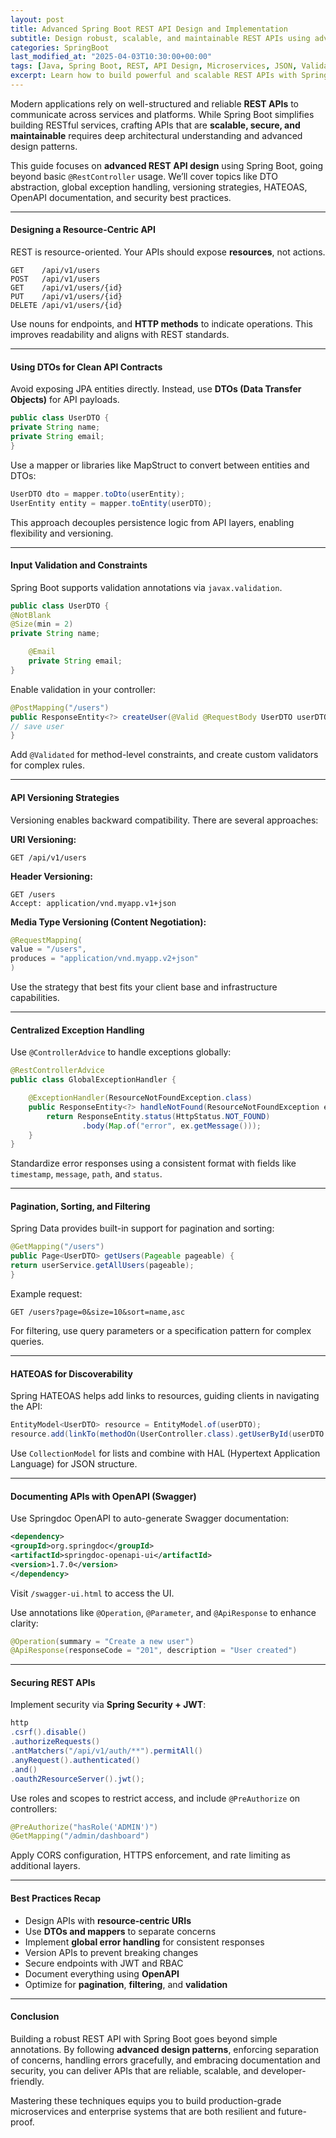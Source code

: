 ```yaml
---
layout: post
title: Advanced Spring Boot REST API Design and Implementation
subtitle: Design robust, scalable, and maintainable REST APIs using advanced features of Spring Boot
categories: SpringBoot
last_modified_at: "2025-04-03T10:30:00+00:00"
tags: [Java, Spring Boot, REST, API Design, Microservices, JSON, Validation]
excerpt: Learn how to build powerful and scalable REST APIs with Spring Boot. This guide covers best practices, versioning, error handling, DTO patterns, HATEOAS, and security for modern API development.
---
```

Modern applications rely on well-structured and reliable **REST APIs** to communicate across services and platforms. While Spring Boot simplifies building RESTful services, crafting APIs that are **scalable, secure, and maintainable** requires deep architectural understanding and advanced design patterns.

This guide focuses on **advanced REST API design** using Spring Boot, going beyond basic `@RestController` usage. We’ll cover topics like DTO abstraction, global exception handling, versioning strategies, HATEOAS, OpenAPI documentation, and security best practices.

---

#### Designing a Resource-Centric API

REST is resource-oriented. Your APIs should expose **resources**, not actions.

```http
GET    /api/v1/users
POST   /api/v1/users
GET    /api/v1/users/{id}
PUT    /api/v1/users/{id}
DELETE /api/v1/users/{id}
```

Use nouns for endpoints, and **HTTP methods** to indicate operations. This improves readability and aligns with REST standards.

---

#### Using DTOs for Clean API Contracts

Avoid exposing JPA entities directly. Instead, use **DTOs (Data Transfer Objects)** for API payloads.

```java
public class UserDTO {
private String name;
private String email;
}
```

Use a mapper or libraries like MapStruct to convert between entities and DTOs:

```java
UserDTO dto = mapper.toDto(userEntity);
UserEntity entity = mapper.toEntity(userDTO);
```

This approach decouples persistence logic from API layers, enabling flexibility and versioning.

---

#### Input Validation and Constraints

Spring Boot supports validation annotations via `javax.validation`.

```java
public class UserDTO {
@NotBlank
@Size(min = 2)
private String name;

    @Email
    private String email;
}
```

Enable validation in your controller:

```java
@PostMapping("/users")
public ResponseEntity<?> createUser(@Valid @RequestBody UserDTO userDTO) {
// save user
}
```

Add `@Validated` for method-level constraints, and create custom validators for complex rules.

---

#### API Versioning Strategies

Versioning enables backward compatibility. There are several approaches:

**URI Versioning:**
```
GET /api/v1/users
```

**Header Versioning:**
```
GET /users
Accept: application/vnd.myapp.v1+json
```

**Media Type Versioning (Content Negotiation):**
```java
@RequestMapping(
value = "/users",
produces = "application/vnd.myapp.v2+json"
)
```

Use the strategy that best fits your client base and infrastructure capabilities.

---

#### Centralized Exception Handling

Use `@ControllerAdvice` to handle exceptions globally:

```java
@RestControllerAdvice
public class GlobalExceptionHandler {

    @ExceptionHandler(ResourceNotFoundException.class)
    public ResponseEntity<?> handleNotFound(ResourceNotFoundException ex) {
        return ResponseEntity.status(HttpStatus.NOT_FOUND)
                .body(Map.of("error", ex.getMessage()));
    }
}
```

Standardize error responses using a consistent format with fields like `timestamp`, `message`, `path`, and `status`.

---

#### Pagination, Sorting, and Filtering

Spring Data provides built-in support for pagination and sorting:

```java
@GetMapping("/users")
public Page<UserDTO> getUsers(Pageable pageable) {
return userService.getAllUsers(pageable);
}
```

Example request:

```http
GET /users?page=0&size=10&sort=name,asc
```

For filtering, use query parameters or a specification pattern for complex queries.

---

#### HATEOAS for Discoverability

Spring HATEOAS helps add links to resources, guiding clients in navigating the API:

```java
EntityModel<UserDTO> resource = EntityModel.of(userDTO);
resource.add(linkTo(methodOn(UserController.class).getUserById(userDTO.getId())).withSelfRel());
```

Use `CollectionModel` for lists and combine with HAL (Hypertext Application Language) for JSON structure.

---

#### Documenting APIs with OpenAPI (Swagger)

Use Springdoc OpenAPI to auto-generate Swagger documentation:

```xml
<dependency>
<groupId>org.springdoc</groupId>
<artifactId>springdoc-openapi-ui</artifactId>
<version>1.7.0</version>
</dependency>
```

Visit `/swagger-ui.html` to access the UI.

Use annotations like `@Operation`, `@Parameter`, and `@ApiResponse` to enhance clarity:

```java
@Operation(summary = "Create a new user")
@ApiResponse(responseCode = "201", description = "User created")
```

---

#### Securing REST APIs

Implement security via **Spring Security + JWT**:

```java
http
.csrf().disable()
.authorizeRequests()
.antMatchers("/api/v1/auth/**").permitAll()
.anyRequest().authenticated()
.and()
.oauth2ResourceServer().jwt();
```

Use roles and scopes to restrict access, and include `@PreAuthorize` on controllers:

```java
@PreAuthorize("hasRole('ADMIN')")
@GetMapping("/admin/dashboard")
```

Apply CORS configuration, HTTPS enforcement, and rate limiting as additional layers.

---

#### Best Practices Recap

- Design APIs with **resource-centric URIs**
- Use **DTOs and mappers** to separate concerns
- Implement **global error handling** for consistent responses
- Version APIs to prevent breaking changes
- Secure endpoints with JWT and RBAC
- Document everything using **OpenAPI**
- Optimize for **pagination**, **filtering**, and **validation**

---

#### Conclusion

Building a robust REST API with Spring Boot goes beyond simple annotations. By following **advanced design patterns**, enforcing separation of concerns, handling errors gracefully, and embracing documentation and security, you can deliver APIs that are reliable, scalable, and developer-friendly.

Mastering these techniques equips you to build production-grade microservices and enterprise systems that are both resilient and future-proof.

